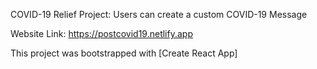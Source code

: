 COVID-19 Relief Project: Users can create a custom COVID-19 Message

Website Link: https://postcovid19.netlify.app

This project was bootstrapped with [Create React App]